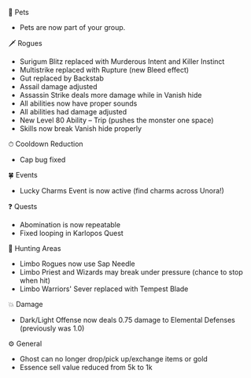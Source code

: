 🐾 Pets

- Pets are now part of your group.

🗡 Rogues

- Surigum Blitz replaced with Murderous Intent and Killer Instinct
- Multistrike replaced with Rupture (new Bleed effect)
- Gut replaced by Backstab
- Assail damage adjusted
- Assassin Strike deals more damage while in Vanish hide
- All abilities now have proper sounds
- All abilities had damage adjusted
- New Level 80 Ability – Trip (pushes the monster one space)
- Skills now break Vanish hide properly

⏱ Cooldown Reduction

- Cap bug fixed

🍀 Events

- Lucky Charms Event is now active (find charms across Unora!)

❓ Quests

- Abomination is now repeatable
- Fixed looping in Karlopos Quest

🏹 Hunting Areas

- Limbo Rogues now use Sap Needle
- Limbo Priest and Wizards may break under pressure (chance to stop when hit)
- Limbo Warriors' Sever replaced with Tempest Blade

💥 Damage

- Dark/Light Offense now deals 0.75 damage to Elemental Defenses (previously was 1.0)

⚙️ General

- Ghost can no longer drop/pick up/exchange items or gold
- Essence sell value reduced from 5k to 1k
